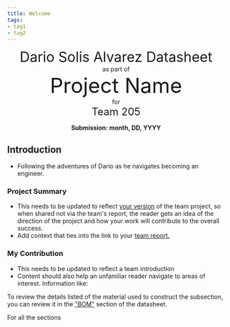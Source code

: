 ```yaml
---
title: Welcome
tags:
- tag1
- tag2
---
```

<center>
<font size= "6">Dario Solis Alvarez Datasheet</font><br>
as part of<br>
<font size= "8"> Project Name</font><br>
for<br>
<font size= "5"> Team 205 </font><br>

**Submission: month, DD, YYYY**
</center>

## Introduction

* Following the adventures of Dario as he navigates becoming an engineer.

### Project Summary

* This needs to be updated to reflect <ins>your version</ins> of the team project, so when shared not via the team's report, the reader gets an idea of the direction of the project and how your work will contribute to the overall success.
* Add context that ties into the link to your [team report.](https://embedded-systems-design.github.io/EGR304TeamTemplate/)


### My Contribution

* This needs to be updated to reflect a team introduction
* Content should also help an unfamiliar reader navigate to areas of interest. Information like:

To review the details listed of the material used to construct the subsection, you can review it in the ["BOM"](https://embedded-systems-design.github.io/EGR304DataSheetTemplate/03-BOM/BOM/) section of the datasheet.

For all the sections
